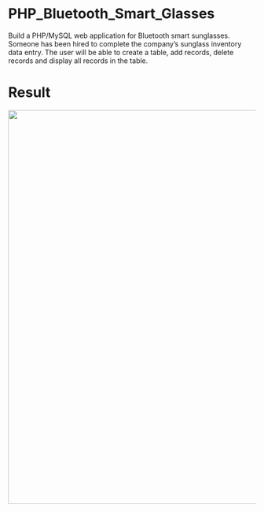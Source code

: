 # PHP_Bluetooth_Smart_Glasses
Build a PHP/MySQL web application for Bluetooth smart sunglasses. Someone has been hired to complete the company’s sunglass inventory data entry. The user will be able to create a table, add records, delete records and display all records in the table.

# Result
<img src="https://user-images.githubusercontent.com/124753933/218572768-6589caad-389b-41ee-abce-f9b2b28cea9a.gif" width=800 />
